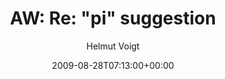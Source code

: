---
title: 'AW: Re: "pi" suggestion'
posts: 1
hash: 't1068'
author: 'Helmut Voigt'
date: 2009-08-28T07:13:00+00:00
sources:
  - http://forums.tokipona.org/viewtopic.php%3Ft=1068.html
---